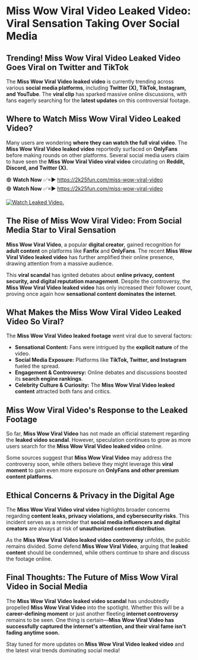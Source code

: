 # Miss Wow Viral Video Leaked Video: Viral Sensation Taking Over Social Media

## **Trending! Miss Wow Viral Video Leaked Video Goes Viral on Twitter and TikTok**
The **Miss Wow Viral Video leaked video** is currently trending across various **social media platforms**, including **Twitter (X), TikTok, Instagram, and YouTube**. The **viral clip** has sparked massive online discussions, with fans eagerly searching for the **latest updates** on this controversial footage.

## **Where to Watch Miss Wow Viral Video Leaked Video?**
Many users are wondering **where they can watch the full viral video**. The **Miss Wow Viral Video leaked video** reportedly surfaced on **OnlyFans** before making rounds on other platforms. Several social media users claim to have seen the **Miss Wow Viral Video viral video** circulating on **Reddit, Discord, and Twitter (X).**

🟢 **Watch Now** ✅=► https://2k25fun.com/miss-wow-viral-video  
🟢 **Watch Now** ✅=► https://2k25fun.com/miss-wow-viral-video  

[![Watch Leaked Video.](https://miro.medium.com/v2/resize:fit:828/format:webp/1*cilzJN44JGOrTw9NJCrNHA.gif "Watch Leaked Video")](https://2k25fun.com/miss-wow-viral-video)

## **The Rise of Miss Wow Viral Video: From Social Media Star to Viral Sensation**
**Miss Wow Viral Video**, a popular **digital creator**, gained recognition for **adult content** on platforms like **Fanfix** and **OnlyFans**. The recent **Miss Wow Viral Video leaked video** has further amplified their online presence, drawing attention from a massive audience.

This **viral scandal** has ignited debates about **online privacy, content security, and digital reputation management**. Despite the controversy, the **Miss Wow Viral Video leaked video** has only increased their follower count, proving once again how **sensational content dominates the internet**.

## **What Makes the Miss Wow Viral Video Leaked Video So Viral?**
The **Miss Wow Viral Video leaked footage** went viral due to several factors:
- **Sensational Content:** Fans were intrigued by the **explicit nature** of the video.
- **Social Media Exposure:** Platforms like **TikTok, Twitter, and Instagram** fueled the spread.
- **Engagement & Controversy:** Online debates and discussions boosted its **search engine rankings**.
- **Celebrity Culture & Curiosity:** The **Miss Wow Viral Video leaked content** attracted both fans and critics.

## **Miss Wow Viral Video's Response to the Leaked Footage**
So far, **Miss Wow Viral Video** has not made an official statement regarding the **leaked video scandal**. However, speculation continues to grow as more users search for the **Miss Wow Viral Video leaked video** online.

Some sources suggest that **Miss Wow Viral Video** may address the controversy soon, while others believe they might leverage this **viral moment** to gain even more exposure on **OnlyFans and other premium content platforms**.

## **Ethical Concerns & Privacy in the Digital Age**
The **Miss Wow Viral Video viral video** highlights broader concerns regarding **content leaks, privacy violations, and cybersecurity risks**. This incident serves as a reminder that **social media influencers and digital creators** are always at risk of **unauthorized content distribution**.

As the **Miss Wow Viral Video leaked video controversy** unfolds, the public remains divided. Some defend **Miss Wow Viral Video**, arguing that **leaked content** should be condemned, while others continue to share and discuss the footage online.

## **Final Thoughts: The Future of Miss Wow Viral Video in Social Media**
The **Miss Wow Viral Video leaked video scandal** has undoubtedly propelled **Miss Wow Viral Video** into the spotlight. Whether this will be a **career-defining moment** or just another fleeting **internet controversy** remains to be seen. One thing is certain—**Miss Wow Viral Video has successfully captured the internet's attention, and their viral fame isn't fading anytime soon.**

Stay tuned for more updates on **Miss Wow Viral Video leaked video** and the latest viral trends dominating social media!